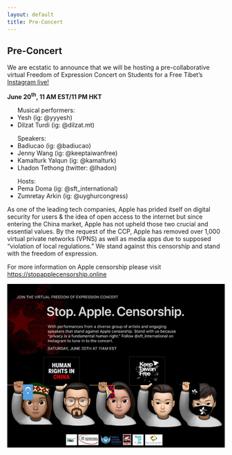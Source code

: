 ```yaml
---
layout: default
title: Pre-Concert
---
```

<!-- modify this form HTML and place wherever you want your form -->
<h2 class="text-center" style="letter-spacing: normal;">Pre-Concert</h2>
<p>
	We are ecstatic to announce that we will be hosting a pre-collaborative virtual Freedom of Expression Concert on Students for a Free Tibet’s <a href="https://www.instagram.com/sft_international/?hl=en" target="_blank">Instagram live!</a>
</p>
<p>
<b>June 20<sup>th</sup>, 11 AM EST/11 PM HKT</b>
<ul>
	<caption>Musical performers:</caption>
	<li>Yesh (ig: @yyyesh)</li>
	<li>Dilzat Turdi (ig: @dilzat.mt)</li>
</ul>

<ul>
	<caption>Speakers:</caption>
	<li>Badiucao (ig: @badiucao)</li>
	<li>Jenny Wang (ig: @keeptaiwanfree)</li>
	<li>Kamalturk Yalqun (ig: @kamalturk)</li>
	<li>Lhadon Tethong (twitter: @lhadon)</li>
</ul>
<ul>
	<caption>Hosts:</caption>
	<li>Pema Doma (ig: @sft_international)</li>
	<li>Zumretay Arkin (ig: @uyghurcongress)</li>
</ul>

</p>
<p>
	As one of the leading tech companies, Apple has prided itself on digital security for users & the idea of open access to the internet but since entering the China market, Apple has not upheld those two crucial and essential values. By the request of the CCP, Apple has removed over 1,000 virtual private networks (VPNS) as well as media apps due to supposed “violation of local regulations.” We stand against this censorship and stand with the freedom of expression.
</p>
<p>
	For more information on Apple censorship please visit <a href="https://stopapplecensorship.online/" target="_blank">https://stopapplecensorship.online </a>
</p>
<img src="assets/images/apple-pre-event.jpg" alt="apple-pre-event.jpg">
<p>
	
</p>
<br><br>

 



  